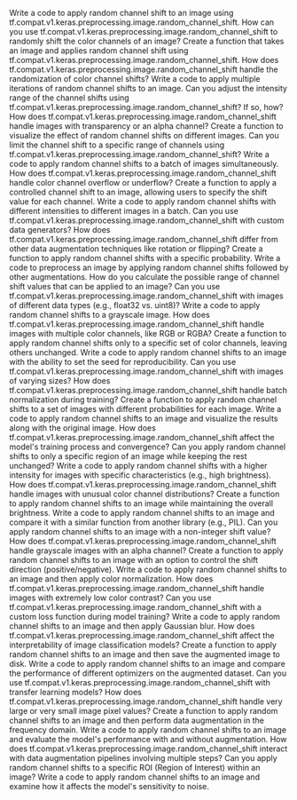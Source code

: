 Write a code to apply random channel shift to an image using tf.compat.v1.keras.preprocessing.image.random_channel_shift.
How can you use tf.compat.v1.keras.preprocessing.image.random_channel_shift to randomly shift the color channels of an image?
Create a function that takes an image and applies random channel shift using tf.compat.v1.keras.preprocessing.image.random_channel_shift.
How does tf.compat.v1.keras.preprocessing.image.random_channel_shift handle the randomization of color channel shifts?
Write a code to apply multiple iterations of random channel shifts to an image.
Can you adjust the intensity range of the channel shifts using tf.compat.v1.keras.preprocessing.image.random_channel_shift? If so, how?
How does tf.compat.v1.keras.preprocessing.image.random_channel_shift handle images with transparency or an alpha channel?
Create a function to visualize the effect of random channel shifts on different images.
Can you limit the channel shift to a specific range of channels using tf.compat.v1.keras.preprocessing.image.random_channel_shift?
Write a code to apply random channel shifts to a batch of images simultaneously.
How does tf.compat.v1.keras.preprocessing.image.random_channel_shift handle color channel overflow or underflow?
Create a function to apply a controlled channel shift to an image, allowing users to specify the shift value for each channel.
Write a code to apply random channel shifts with different intensities to different images in a batch.
Can you use tf.compat.v1.keras.preprocessing.image.random_channel_shift with custom data generators?
How does tf.compat.v1.keras.preprocessing.image.random_channel_shift differ from other data augmentation techniques like rotation or flipping?
Create a function to apply random channel shifts with a specific probability.
Write a code to preprocess an image by applying random channel shifts followed by other augmentations.
How do you calculate the possible range of channel shift values that can be applied to an image?
Can you use tf.compat.v1.keras.preprocessing.image.random_channel_shift with images of different data types (e.g., float32 vs. uint8)?
Write a code to apply random channel shifts to a grayscale image.
How does tf.compat.v1.keras.preprocessing.image.random_channel_shift handle images with multiple color channels, like RGB or RGBA?
Create a function to apply random channel shifts only to a specific set of color channels, leaving others unchanged.
Write a code to apply random channel shifts to an image with the ability to set the seed for reproducibility.
Can you use tf.compat.v1.keras.preprocessing.image.random_channel_shift with images of varying sizes?
How does tf.compat.v1.keras.preprocessing.image.random_channel_shift handle batch normalization during training?
Create a function to apply random channel shifts to a set of images with different probabilities for each image.
Write a code to apply random channel shifts to an image and visualize the results along with the original image.
How does tf.compat.v1.keras.preprocessing.image.random_channel_shift affect the model's training process and convergence?
Can you apply random channel shifts to only a specific region of an image while keeping the rest unchanged?
Write a code to apply random channel shifts with a higher intensity for images with specific characteristics (e.g., high brightness).
How does tf.compat.v1.keras.preprocessing.image.random_channel_shift handle images with unusual color channel distributions?
Create a function to apply random channel shifts to an image while maintaining the overall brightness.
Write a code to apply random channel shifts to an image and compare it with a similar function from another library (e.g., PIL).
Can you apply random channel shifts to an image with a non-integer shift value?
How does tf.compat.v1.keras.preprocessing.image.random_channel_shift handle grayscale images with an alpha channel?
Create a function to apply random channel shifts to an image with an option to control the shift direction (positive/negative).
Write a code to apply random channel shifts to an image and then apply color normalization.
How does tf.compat.v1.keras.preprocessing.image.random_channel_shift handle images with extremely low color contrast?
Can you use tf.compat.v1.keras.preprocessing.image.random_channel_shift with a custom loss function during model training?
Write a code to apply random channel shifts to an image and then apply Gaussian blur.
How does tf.compat.v1.keras.preprocessing.image.random_channel_shift affect the interpretability of image classification models?
Create a function to apply random channel shifts to an image and then save the augmented image to disk.
Write a code to apply random channel shifts to an image and compare the performance of different optimizers on the augmented dataset.
Can you use tf.compat.v1.keras.preprocessing.image.random_channel_shift with transfer learning models?
How does tf.compat.v1.keras.preprocessing.image.random_channel_shift handle very large or very small image pixel values?
Create a function to apply random channel shifts to an image and then perform data augmentation in the frequency domain.
Write a code to apply random channel shifts to an image and evaluate the model's performance with and without augmentation.
How does tf.compat.v1.keras.preprocessing.image.random_channel_shift interact with data augmentation pipelines involving multiple steps?
Can you apply random channel shifts to a specific ROI (Region of Interest) within an image?
Write a code to apply random channel shifts to an image and examine how it affects the model's sensitivity to noise.